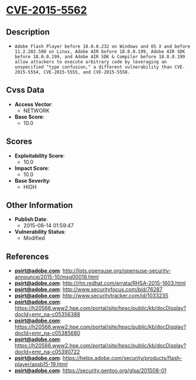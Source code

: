 
# [CVE-2015-5562](http://lists.opensuse.org/opensuse-security-announce/2015-10/msg00018.html)

## Description

- `Adobe Flash Player before 18.0.0.232 on Windows and OS X and before 11.2.202.508 on Linux, Adobe AIR before 18.0.0.199, Adobe AIR SDK before 18.0.0.199, and Adobe AIR SDK & Compiler before 18.0.0.199 allow attackers to execute arbitrary code by leveraging an unspecified "type confusion," a different vulnerability than CVE-2015-5554, CVE-2015-5555, and CVE-2015-5558.`

## Cvss Data

- **Access Vector**:
  - NETWORK
- **Base Score**:
  - 10.0

## Scores

- **Exploitability Score**:
  - 10.0
- **Impact Score**:
  - 10.0
- **Base Severity**:
  - HIGH

## Other Information

- **Publish Date**:
  - 2015-08-14 01:59:47
- **Vulnerability Status**:
  - Modified

## References

- **psirt@adobe.com**: http://lists.opensuse.org/opensuse-security-announce/2015-10/msg00018.html
- **psirt@adobe.com**: http://rhn.redhat.com/errata/RHSA-2015-1603.html
- **psirt@adobe.com**: http://www.securityfocus.com/bid/76287
- **psirt@adobe.com**: http://www.securitytracker.com/id/1033235
- **psirt@adobe.com**: https://h20566.www2.hpe.com/portal/site/hpsc/public/kb/docDisplay?docId=emr_na-c05356388
- **psirt@adobe.com**: https://h20566.www2.hpe.com/portal/site/hpsc/public/kb/docDisplay?docId=emr_na-c05385680
- **psirt@adobe.com**: https://h20566.www2.hpe.com/portal/site/hpsc/public/kb/docDisplay?docId=emr_na-c05390722
- **psirt@adobe.com**: https://helpx.adobe.com/security/products/flash-player/apsb15-19.html
- **psirt@adobe.com**: https://security.gentoo.org/glsa/201508-01
